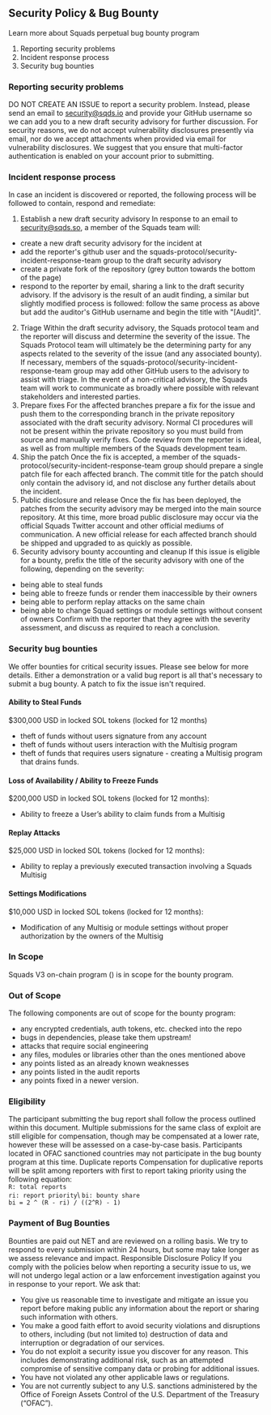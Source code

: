 ## Security Policy & Bug Bounty
Learn more about Squads perpetual bug bounty program
1. Reporting security problems 
2. Incident response process
3. Security bug bounties 
### Reporting security problems
DO NOT CREATE AN ISSUE to report a security problem. Instead, please send an email to security@sqds.io and provide your GitHub username so we can add you to a new draft security advisory for further discussion. 
For security reasons, we do not accept vulnerability disclosures presently via email, nor do we accept attachments when provided via email for vulnerability disclosures. 
We suggest that you ensure that multi-factor authentication is enabled on your account prior to submitting.
### Incident response process
In case an incident is discovered or reported, the following process will be followed to contain, respond and remediate:
1. Establish a new draft security advisory
In response to an email to security@sqds.so, a member of the Squads team will: 
* create a new draft security advisory for the incident at  
* add the reporter's github user and the squads-protocol/security-incident-response-team group to the draft security advisory 
* create a private fork of the repository (grey button towards the bottom of the page) 
* respond to the reporter by email, sharing a link to the draft security advisory. 
If the advisory is the result of an audit finding, a similar but slightly modified process is followed:
follow the same process as above but add the auditor's GitHub username and begin the title with "[Audit]".
2. Triage
Within the draft security advisory, the Squads protocol team and the reporter will discuss and determine the severity of the issue. The Squads Protocol team will ultimately be the determining party for any aspects related to the severity of the issue (and any associated bounty). 
If necessary, members of the squads-protocol/security-incident-response-team group may add other GitHub users to the advisory to assist with triage. 
In the event of a non-critical advisory, the Squads team will work to communicate as broadly where possible with relevant stakeholders and interested parties.
3. Prepare fixes
For the affected branches prepare a fix for the issue and push them to the corresponding branch in the private repository associated with the draft security advisory. 
Normal CI procedures will not be present within the private repository so you must build from source and manually verify fixes. 
Code review from the reporter is ideal, as well as from multiple members of the Squads development team.
4. Ship the patch 
Once the fix is accepted, a member of the squads-protocol/security-incident-response-team group should prepare a single patch file for each affected branch. 
The commit title for the patch should only contain the advisory id, and not disclose any further details about the incident.
5. Public disclosure and release
Once the fix has been deployed, the patches from the security advisory may be merged into the main source repository. At this time, more broad public disclosure may occur via the official Squads Twitter account and other official mediums of communication. 
A new official release for each affected branch should be shipped and upgraded to as quickly as possible.
6. Security advisory bounty accounting and cleanup
If this issue is eligible for a bounty, prefix the title of the security advisory with one of the following, depending on the severity: 
* being able to steal funds 
* being able to freeze funds or render them inaccessible by their owners
* being able to perform replay attacks on the same chain 
* being able to change Squad settings or module settings without consent of owners 
Confirm with the reporter that they agree with the severity assessment, and discuss as required to reach a conclusion.
### Security bug bounties
We offer bounties for critical security issues. Please see below for more details. Either a demonstration or a valid bug report is all that's necessary to submit a bug bounty. 
A patch to fix the issue isn't required.
#### Ability to Steal Funds
$300,000 USD in locked SOL tokens (locked for 12 months)
* theft of funds without users signature from any account 
* theft of funds without users interaction with the Multisig program 
* theft of funds that requires users signature - creating a Multisig program that drains funds.
#### Loss of Availability / Ability to Freeze Funds
$200,000 USD in locked SOL tokens (locked for 12 months): 
* Ability to freeze a User’s ability to claim funds from a Multisig
#### Replay Attacks 
$25,000 USD in locked SOL tokens (locked for 12 months): 
* Ability to replay a previously executed transaction involving a Squads Multisig 
#### Settings Modifications
$10,000 USD in locked SOL tokens (locked for 12 months): 
* Modification of any Multisig or module settings without proper authorization by the owners of the Multisig
### In Scope
Squads V3 on-chain program () is in scope for the bounty program.
### Out of Scope
The following components are out of scope for the bounty program: 
* any encrypted credentials, auth tokens, etc. checked into the repo 
* bugs in dependencies, please take them upstream! 
* attacks that require social engineering 
* any files, modules or libraries other than the ones mentioned above 
* any points listed as an already known weaknesses 
* any points listed in the audit reports 
* any points fixed in a newer version.
### Eligibility
The participant submitting the bug report shall follow the process outlined within this document. 
Multiple submissions for the same class of exploit are still eligible for compensation, though may be compensated at a lower rate, however these will be assessed on a case-by-case basis. 
Participants located in OFAC sanctioned countries may not participate in the bug bounty program at this time.
Duplicate reports
Compensation for duplicative reports will be split among reporters with first to report taking priority using the following equation:\
`R: total reports `\
`ri: report priority`\ 
`bi: bounty share`\
`bi = 2 ^ (R - ri) / ((2^R) - 1)`
### Payment of Bug Bounties
Bounties are paid out NET and are reviewed on a rolling basis. We try to respond to every submission within 24 hours, but some may take longer as we assess relevance and impact.
Responsible Disclosure Policy 
If you comply with the policies below when reporting a security issue to us, we will not undergo legal action or a law enforcement investigation against you in response to your report.
We ask that: 
* You give us reasonable time to investigate and mitigate an issue you report before making public any information about the report or sharing such information with others. 
* You make a good faith effort to avoid security violations and disruptions to others, including (but not limited to) destruction of data and interruption or degradation of our services. 
* You do not exploit a security issue you discover for any reason. This includes demonstrating additional risk, such as an attempted compromise of sensitive company data or probing for additional issues. 
* You have not violated any other applicable laws or regulations. 
* You are not currently subject to any U.S. sanctions administered by the Office of Foreign Assets Control of the U.S. Department of the Treasury (“OFAC”).
